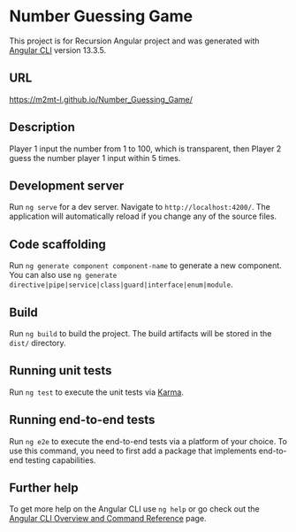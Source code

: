 # Number Guessing Game
This project is for Recursion Angular project and was generated with [Angular CLI](https://github.com/angular/angular-cli) version 13.3.5.

## URL
https://m2mt-l.github.io/Number_Guessing_Game/

## Description
Player 1 input the number from 1 to 100, which is transparent, then Player 2 guess the number player 1 input within 5 times.

## Development server

Run `ng serve` for a dev server. Navigate to `http://localhost:4200/`. The application will automatically reload if you change any of the source files.

## Code scaffolding

Run `ng generate component component-name` to generate a new component. You can also use `ng generate directive|pipe|service|class|guard|interface|enum|module`.

## Build

Run `ng build` to build the project. The build artifacts will be stored in the `dist/` directory.

## Running unit tests

Run `ng test` to execute the unit tests via [Karma](https://karma-runner.github.io).

## Running end-to-end tests

Run `ng e2e` to execute the end-to-end tests via a platform of your choice. To use this command, you need to first add a package that implements end-to-end testing capabilities.

## Further help

To get more help on the Angular CLI use `ng help` or go check out the [Angular CLI Overview and Command Reference](https://angular.io/cli) page.
